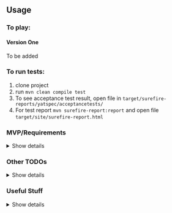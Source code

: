 ## Usage

### To play:

#### Version One

To be added

### To run tests:

1. clone project
2. run ```mvn clean compile test```
3. To see acceptance test result, open file in ```target/surefire-reports/yatspec/acceptancetests/```
4. For test report ```mvn surefire-report:report``` and open file ```target/site/surefire-report.html```

### MVP/Requirements 

<details>
<summary>Show details</summary>

### Version One

* Evaluate 2 hands of 5 randomly assigned cards to determine the winner
    * display in gui
* Have multiple players player
* Have multiple games played, and determine overall winner based on games won

### VERSION TWO

* Play the flop, turn and river
    * Best 5 card hand from 5,6,7 cards
* Display in gui
* Multiple player
* Multiple games

### VERSION THREE

* 2 Players can bet (1 coin)/check/fold on
    * Before the flop
    * Before the River
    * Before the turn
    * After
* Multiple raises
* After money has gone game over
* 

### VERSION FOUR

* Mulitple players
* Other features
    * Varying amounts of bets
    * All in
    * Big and small blinds
    * Raise upto three times
* Record order of winners by money made/lost

### VERSION FIVE

* Evaluate by odds of starting hand
    * use odds checker table to offer advice on what to do
* Evaluate odds after flop, turn, river
* Offer advise on the hand, flop, turn, river using stats

### VERSION SIX

* get bot to play opponent use odds for its own cards

### OTHER

* Have multiple bots play as multiple opponents using odds
* Add personality to bot (use different odds/chance of using odds)
* Record data of hands, cards on table,actions, money bet etc to build big data for machine learning

</details>


### Other TODOs

<details>
<summary>Show details</summary>

* Dockerise, play via docker
    * Use fabric to build image as part of build
    * create jar in maven, jar with dependencies
    * Bash script to run docker image and pass in arguments or start gui
* Use cucumber for acceptance testing
* Code coverage
* Store results in database???
* wiring class
* Travis
* Value type for domain objects
* Add Logs
* Avoid mutating the deckofcards in Deck class
* Use java fx for gui
* Extract tests for different Best Hands into separate classes
* Version One - 5 cards
    * test multiple games, keep track of scores
    * test multiple players, keep track of games won
* ~~Extract example cards and hands into help classes~~
* Extract hand evaluator logic for each hand into dependencye
* dealtCards as type with toString  Display ace as one as last card
* test rankings
* ATest add assertion on poker hand type that won or drew
* Improve logic checking if it is a straight
</details>

### Useful Stuff

<details>
<summary>Show details</summary>
* https://github.com/belgoros/hello-javafx-maven

* https://dzone.com/articles/about-immutability-in-object-oriented-programming
</details>
